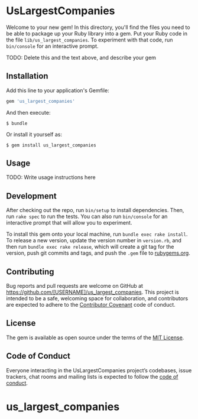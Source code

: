 # UsLargestCompanies

Welcome to your new gem! In this directory, you'll find the files you need to be able to package up your Ruby library into a gem. Put your Ruby code in the file `lib/us_largest_companies`. To experiment with that code, run `bin/console` for an interactive prompt.

TODO: Delete this and the text above, and describe your gem

## Installation

Add this line to your application's Gemfile:

```ruby
gem 'us_largest_companies'
```

And then execute:

    $ bundle

Or install it yourself as:

    $ gem install us_largest_companies

## Usage

TODO: Write usage instructions here

## Development

After checking out the repo, run `bin/setup` to install dependencies. Then, run `rake spec` to run the tests. You can also run `bin/console` for an interactive prompt that will allow you to experiment.

To install this gem onto your local machine, run `bundle exec rake install`. To release a new version, update the version number in `version.rb`, and then run `bundle exec rake release`, which will create a git tag for the version, push git commits and tags, and push the `.gem` file to [rubygems.org](https://rubygems.org).

## Contributing

Bug reports and pull requests are welcome on GitHub at https://github.com/[USERNAME]/us_largest_companies. This project is intended to be a safe, welcoming space for collaboration, and contributors are expected to adhere to the [Contributor Covenant](http://contributor-covenant.org) code of conduct.

## License

The gem is available as open source under the terms of the [MIT License](https://opensource.org/licenses/MIT).

## Code of Conduct

Everyone interacting in the UsLargestCompanies project’s codebases, issue trackers, chat rooms and mailing lists is expected to follow the [code of conduct](https://github.com/[USERNAME]/us_largest_companies/blob/master/CODE_OF_CONDUCT.md).
# us_largest_companies
